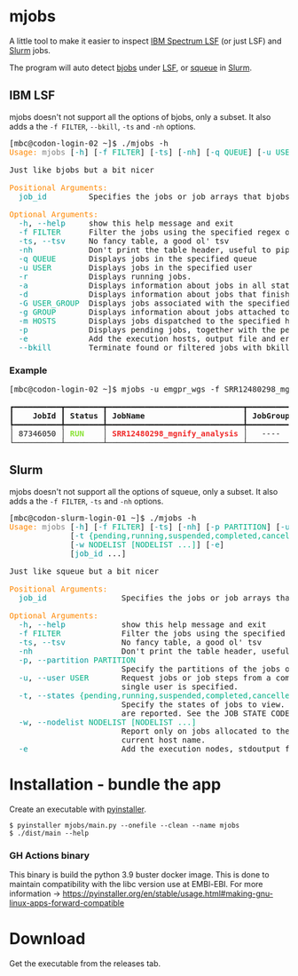 # mjobs

A little tool to make it easier to inspect [IBM Spectrum LSF](https://www.ibm.com/products/hpc-workload-management) (or just LSF) and [Slurm](https://slurm.schedmd.com/) jobs.

The program will auto detect [bjobs](https://www.ibm.com/docs/en/spectrum-lsf/10.1.0?topic=bjobs-options) under [LSF](https://www.ibm.com/products/hpc-workload-management), or [squeue](https://slurm.schedmd.com/squeue.html) in [Slurm](https://slurm.schedmd.com/).

## IBM LSF

mjobs doesn't not support all the options of bjobs, only a subset. It also adds a the `-f FILTER`, `--bkill`, `-ts` and `-nh` options.

<pre>[mbc@codon-login-02 ~]$ ./mjobs -h
<font color="#FF8700">Usage:</font> <font color="#808080">mjobs</font> [<font color="#05979A">-h</font>] [<font color="#05979A">-f</font> <font color="#00AF87">FILTER</font>] [<font color="#05979A">-ts</font>] [<font color="#05979A">-nh</font>] [<font color="#05979A">-q</font> <font color="#00AF87">QUEUE</font>] [<font color="#05979A">-u</font> <font color="#00AF87">USER</font>] [<font color="#05979A">-r</font>] [<font color="#05979A">-a</font>] [<font color="#05979A">-d</font>] [<font color="#05979A">-G</font> <font color="#00AF87">USER_GROUP</font>] [<font color="#05979A">-g</font> <font color="#00AF87">GROUP</font>] [<font color="#05979A">-m</font> <font color="#00AF87">HOSTS</font>] [<font color="#05979A">-p</font>] [<font color="#05979A">-e</font>] [<font color="#05979A">--bkill</font>] [<font color="#05979A">job_id</font> ...]

Just like bjobs but a bit nicer

<font color="#FF8700">Positional Arguments:</font>
  <font color="#05979A">job_id</font>         Specifies the jobs or job arrays that bjobs displays.

<font color="#FF8700">Optional Arguments:</font>
  <font color="#05979A">-h</font>, <font color="#05979A">--help</font>     show this help message and exit
  <font color="#05979A">-f</font> <font color="#00AF87">FILTER</font>      Filter the jobs using the specified regex on the job name or pending reason.
  <font color="#05979A">-ts</font>, <font color="#05979A">--tsv</font>     No fancy table, a good ol&apos; tsv
  <font color="#05979A">-nh</font>            Don&apos;t print the table header, useful to pipe the tsv output
  <font color="#05979A">-q</font> <font color="#00AF87">QUEUE</font>       Displays jobs in the specified queue
  <font color="#05979A">-u</font> <font color="#00AF87">USER</font>        Displays jobs in the specified user
  <font color="#05979A">-r</font>             Displays running jobs.
  <font color="#05979A">-a</font>             Displays information about jobs in all states, including jobs that finished recently.
  <font color="#05979A">-d</font>             Displays information about jobs that finished recently.
  <font color="#05979A">-G</font> <font color="#00AF87">USER_GROUP</font>  Displays jobs associated with the specified user group.
  <font color="#05979A">-g</font> <font color="#00AF87">GROUP</font>       Displays information about jobs attached to the specified job group.
  <font color="#05979A">-m</font> <font color="#00AF87">HOSTS</font>       Displays jobs dispatched to the specified hosts.
  <font color="#05979A">-p</font>             Displays pending jobs, together with the pending reasons that caused each job not to be dispatched during the last dispatch turn.
  <font color="#05979A">-e</font>             Add the execution hosts, output file and error file to the table.
  <font color="#05979A">--bkill</font>        Terminate found or filtered jobs with bkill.</pre>

### Example

<pre>[mbc@codon-login-02 ~]$ mjobs -u emgpr_wgs -f SRR12480298_mgnify_analysis
<i>                                                                LSF jobs for emgpr_wgs                                                                 </i>
┏━━━━━━━━━━┳━━━━━━━━┳━━━━━━━━━━━━━━━━━━━━━━━━━━━━━┳━━━━━━━━━━┳━━━━━━━━━━━┳━━━━━━━━━━━━┳━━━━━━━━━━━━━━┳━━━━━━━━━━━━━━┳━━━━━━━━━━━━━━━━┳━━━━━━━━━━━━━━━━┓
┃<b>    JobId </b>┃<b> Status </b>┃<b> JobName                     </b>┃<b> JobGroup </b>┃<b> User      </b>┃<b> Queue      </b>┃<b> Submit Time  </b>┃<b> Start Time   </b>┃<b> Finish Time    </b>┃<b> Pending reason </b>┃
┡━━━━━━━━━━╇━━━━━━━━╇━━━━━━━━━━━━━━━━━━━━━━━━━━━━━╇━━━━━━━━━━╇━━━━━━━━━━━╇━━━━━━━━━━━━╇━━━━━━━━━━━━━━╇━━━━━━━━━━━━━━╇━━━━━━━━━━━━━━━━╇━━━━━━━━━━━━━━━━┩
│ 87346050 │ <font color="#89E234"><b>RUN   </b></font> │ <font color="#EF2828"><b>SRR12480298_mgnify_analysis</b></font> │   ----   │ emgpr_wgs │ production │ Feb 25 08:00 │ Feb 25 08:03 │ Feb 28 08:03 L │      ----      │
└──────────┴────────┴─────────────────────────────┴──────────┴───────────┴────────────┴──────────────┴──────────────┴────────────────┴────────────────┘
</pre>

## Slurm

mjobs doesn't not support all the options of squeue, only a subset. It also adds a the `-f FILTER`, `-ts` and `-nh` options.

<pre>[mbc@codon-slurm-login-01 ~]$ ./mjobs -h
<font color="#FF8700">Usage:</font> <font color="#808080">mjobs</font> [<font color="#05979A">-h</font>] [<font color="#05979A">-f</font> <font color="#00AF87">FILTER</font>] [<font color="#05979A">-ts</font>] [<font color="#05979A">-nh</font>] [<font color="#05979A">-p</font> <font color="#00AF87">PARTITION</font>] [<font color="#05979A">-u</font> <font color="#00AF87">USER</font>]
             [<font color="#05979A">-t</font> <font color="#00AF87">{pending,running,suspended,completed,cancelled,failed,timeout,node_fail,preempted,boot_fail,deadline,out_of_memory,completing,configuring,resizing,resv_del_hold,requeued,requeue_fed,requeue_hold,revoked,signaling,special_exit,stage_out,stopped} [{pending,running,suspended,completed,cancelled,failed,timeout,node_fail,preempted,boot_fail,deadline,out_of_memory,completing,configuring,resizing,resv_del_hold,requeued,requeue_fed,requeue_hold,revoked,signaling,special_exit,stage_out,stopped} ...]</font>]
             [<font color="#05979A">-w</font> <font color="#00AF87">NODELIST [NODELIST ...]</font>] [<font color="#05979A">-e</font>]
             [<font color="#05979A">job_id</font> ...]

Just like squeue but a bit nicer

<font color="#FF8700">Positional Arguments:</font>
  <font color="#05979A">job_id</font>                Specifies the jobs or job arrays that squeue displays.

<font color="#FF8700">Optional Arguments:</font>
  <font color="#05979A">-h</font>, <font color="#05979A">--help</font>            show this help message and exit
  <font color="#05979A">-f</font> <font color="#00AF87">FILTER</font>             Filter the jobs using the specified regex on the job name or pending reason.
  <font color="#05979A">-ts</font>, <font color="#05979A">--tsv</font>            No fancy table, a good ol&apos; tsv
  <font color="#05979A">-nh</font>                   Don&apos;t print the table header, useful to pipe the tsv output
  <font color="#05979A">-p</font>, <font color="#05979A">--partition</font> <font color="#00AF87">PARTITION</font>
                        Specify the partitions of the jobs or steps to view. Accepts a comma separated list of partition names.
  <font color="#05979A">-u</font>, <font color="#05979A">--user</font> <font color="#00AF87">USER</font>       Request jobs or job steps from a comma separated list of users. The list can consist of user names or user id numbers. Performance of the command can be measurably improved for systems with large numbers of jobs when a
                        single user is specified.
  <font color="#05979A">-t</font>, <font color="#05979A">--states</font> <font color="#00AF87">{pending,running,suspended,completed,cancelled,failed,timeout,node_fail,preempted,boot_fail,deadline,out_of_memory,completing,configuring,resizing,resv_del_hold,requeued,requeue_fed,requeue_hold,revoked,signaling,special_exit,stage_out,stopped} [{pending,running,suspended,completed,cancelled,failed,timeout,node_fail,preempted,boot_fail,deadline,out_of_memory,completing,configuring,resizing,resv_del_hold,requeued,requeue_fed,requeue_hold,revoked,signaling,special_exit,stage_out,stopped} ...]</font>
                        Specify the states of jobs to view. Accepts a comma separated list of state names or &apos;all&apos;. If &apos;all&apos; is specified then jobs of all states will be reported. If no state is specified then pending, running, and completing jobs
                        are reported. See the JOB STATE CODES section below for a list of valid states. Both extended and compact forms are valid. Note the &lt;state_list&gt; supplied is case insensitive (&apos;pending&apos; and &apos;PENDING&apos; are equivalent).
  <font color="#05979A">-w</font>, <font color="#05979A">--nodelist</font> <font color="#00AF87">NODELIST [NODELIST ...]</font>
                        Report only on jobs allocated to the specified node or list of nodes. This may either be the NodeName or NodeHostname as defined in slurm.conf(5) in the event that they differ. A node_name of localhost is mapped to the
                        current host name.
  <font color="#05979A">-e</font>                    Add the execution nodes, stdoutput file and stderror file to the table.</pre>

# Installation - bundle the app

Create an executable with [pyinstaller](https://pyinstaller.readthedocs.io).

```shell
$ pyinstaller mjobs/main.py --onefile --clean --name mjobs
$ ./dist/main --help
```

### GH Actions binary

This binary is build the python 3.9 buster docker image. This is done to maintain compatibility with the libc version use at EMBl-EBI. For more information -> https://pyinstaller.org/en/stable/usage.html#making-gnu-linux-apps-forward-compatible

# Download

Get the executable from the releases tab.
